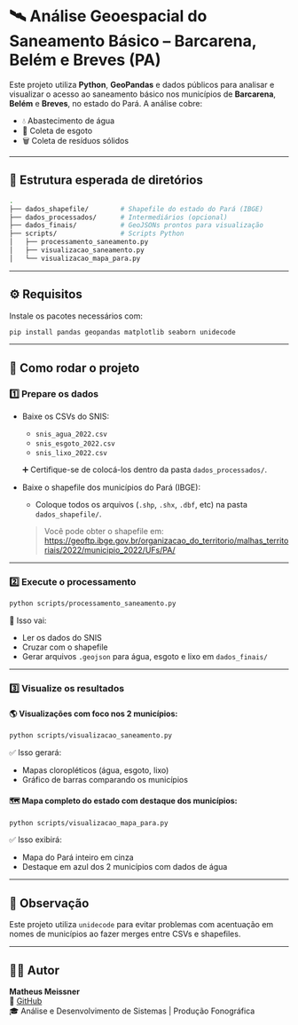 
# 🛰️ Análise Geoespacial do Saneamento Básico – Barcarena, Belém e Breves (PA)

Este projeto utiliza **Python**, **GeoPandas** e dados públicos para analisar e visualizar o acesso ao saneamento básico nos municípios de **Barcarena**, **Belém** e **Breves**, no estado do Pará. A análise cobre:  
- 💧 Abastecimento de água  
- 🚽 Coleta de esgoto  
- 🗑️ Coleta de resíduos sólidos

---

## 📁 Estrutura esperada de diretórios

```bash
.
├── dados_shapefile/        # Shapefile do estado do Pará (IBGE)
├── dados_processados/      # Intermediários (opcional)
├── dados_finais/           # GeoJSONs prontos para visualização
├── scripts/                # Scripts Python
│   ├── processamento_saneamento.py
│   ├── visualizacao_saneamento.py
│   └── visualizacao_mapa_para.py
```

---

## ⚙️ Requisitos

Instale os pacotes necessários com:

```bash
pip install pandas geopandas matplotlib seaborn unidecode
```

---

## 🚀 Como rodar o projeto

### 1️⃣ Prepare os dados

- Baixe os CSVs do SNIS:
  - `snis_agua_2022.csv`
  - `snis_esgoto_2022.csv`
  - `snis_lixo_2022.csv`

  ➕ Certifique-se de colocá-los dentro da pasta `dados_processados/`.

- Baixe o shapefile dos municípios do Pará (IBGE):
  - Coloque todos os arquivos (`.shp`, `.shx`, `.dbf`, etc) na pasta `dados_shapefile/`.

  > Você pode obter o shapefile em:  
  > https://geoftp.ibge.gov.br/organizacao_do_territorio/malhas_territoriais/2022/municipio_2022/UFs/PA/

---

### 2️⃣ Execute o processamento

```bash
python scripts/processamento_saneamento.py
```

🔧 Isso vai:
- Ler os dados do SNIS
- Cruzar com o shapefile
- Gerar arquivos `.geojson` para água, esgoto e lixo em `dados_finais/`

---

### 3️⃣ Visualize os resultados

#### 🌎 Visualizações com foco nos 2 municípios:

```bash
python scripts/visualizacao_saneamento.py
```

✅ Isso gerará:
- Mapas cloropléticos (água, esgoto, lixo)
- Gráfico de barras comparando os municípios

#### 🗺️ Mapa completo do estado com destaque dos municípios:

```bash
python scripts/visualizacao_mapa_para.py
```

✅ Isso exibirá:
- Mapa do Pará inteiro em cinza
- Destaque em azul dos 2 municípios com dados de água

---

## 📌 Observação

Este projeto utiliza `unidecode` para evitar problemas com acentuação em nomes de municípios ao fazer merges entre CSVs e shapefiles.

---

## 👨‍💻 Autor

**Matheus Meissner**  
🔗 [GitHub](https://github.com/matheus-meissner)  
🎓 Análise e Desenvolvimento de Sistemas | Produção Fonográfica
